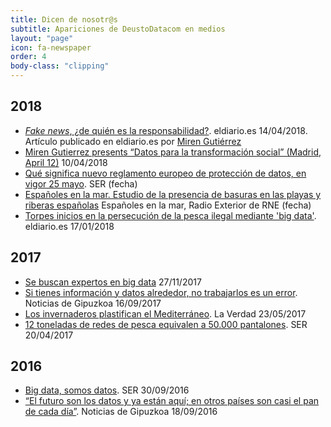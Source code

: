 ```yaml
---
title: Dicen de nosotr@s
subtitle: Apariciones de DeustoDatacom en medios
layout: "page"
icon: fa-newspaper
order: 4
body-class: "clipping"
---
```



## 2018 

- [<i class="fa fa-newspaper"></i> _Fake news_, ¿de quién es la responsabilidad?](https://www.eldiario.es/tribunaabierta/Fake-news-responsabilidad_6_760883915.html). eldiario.es <span class="meta"><i class="fa fa-calendar"></i> 14/04/2018. Artículo publicado en eldiario.es por [<i class="fa fa-twitter"></i> Miren Gutiérrez](http://twitter.com/GutierrezMiren)</span>
- [Miren Gutierrez presents “Datos para la transformación social” (Madrid, April 12)](https://data-activism.net/2018/04/debate-datos-para-la-transformacion-social/)<span class="meta"><i class="fa fa-calendar"></i> 10/04/2018</span>
- [<i class="fa fa-headphones"></i> Qué significa nuevo reglamento europeo de protección de datos, en vigor 25 mayo](https://20003.mc.tritondigital.com/SER_SER_EUSKADI_A_VIVIR/media-session/4b865754-e6e1-4a2b-b9f2-03d57c4944fe/2018/3/10/006RD010000000302539.mp3?dist=PRISA_ES_CADENASER_WEB_DOWNLOAD&amp;csegid=22000). SER <span class="meta"><i class="fa fa-calendar"></i> (fecha)</span>
- [<i class="fa fa-headphones"></i> Españoles en la mar. Estudio de la presencia de basuras en las playas y riberas españolas](http://www.rtve.es/alacarta/audios/espanoles-en-la-mar/espanoles-mar-estudio-presencia-basuras-playas-riberas-espanolas-24-03-17/3958086/) Españoles en la mar, Radio Exterior de RNE<span class="meta"><i class="fa fa-calendar"></i> (fecha)</span>
- [<i class="fa fa-newspaper"></i> Torpes inicios en la persecución de la pesca ilegal mediante &#39;big data&#39;](https://www.eldiario.es/tribunaabierta/Torpes-inicios-persecucion-ilegal-mediante_6_730436971.html). eldiario.es <span class="meta"><i class="fa fa-calendar"></i> 17/01/2018</span>

## 2017

- [Se buscan expertos en big data](https://bbvaopen4u.com/es/actualidad/se-buscan-expertos-en-big-data)<span class="meta"><i class="fa fa-calendar"></i> 27/11/2017</span>
- [<i class="fa fa-newspaper"></i> Si tienes información y datos alrededor, no trabajarlos es un error](http://www.noticiasdegipuzkoa.com/sociedad/deusto/si-tienes-informacion-y-datos-alrededor-no-trabajarlos-es-un-error). Noticias de Gipuzkoa<span class="meta"><i class="fa fa-calendar"></i> 16/09/2017</span>
- [<i class="fa fa-newspaper"></i> Los invernaderos plastifican el Mediterráneo](http://www.laverdad.es/nuestra-tierra/medio-ambiente/201705/23/invernaderos-plastifican-mediterraneo-20170523013045-v.html). La Verdad <span class="meta"><i class="fa fa-calendar"></i> 23/05/2017</span>
- [<i class="fa fa-headphones"></i> 12 toneladas de redes de pesca equivalen a 50.000 pantalones](http://cadenaser.com/emisora/2017/04/20/radio_bilbao/1492698163_397613.html). SER <span class="meta"><i class="fa fa-calendar"></i> 20/04/2017</span> 

## 2016

- [<i class="fa fa-headphones"></i> Big data, somos datos](http://cadenaser.com/emisora/2016/09/30/radio_bilbao/1475232847_442984.html). SER <span class="meta"><i class="fa fa-calendar"></i> 30/09/2016</span>
- [<i class="fa fa-newspaper"></i> “El futuro son los datos y ya están aquí; en otros países son casi el pan de cada día”](http://www.noticiasdegipuzkoa.eus/sociedad/deusto/el-futuro-son-los-datos-y-ya-estan-aqui-en-otros-paises-son-casi-el-pan-de-cada-dia). Noticias de Gipuzkoa <span class="meta"><i class="fa fa-calendar"></i> 18/09/2016</span>

<!-- 

Búsqueda de nivel de servicio
http://www.imfarmacias.es/uploads/2017/09/busqueda_nivel_servicio_13336_20170908120545.pdf

Aplicaciones del análisis y la comunicación de datos
http://play.cadenaser.com/audio/006RD010000000235014/

“Si los Papeles de Panamá salieron de una startup, qué no podrá hacer una empresa”
http://www.noticiasdegipuzkoa.com/2016/06/10/economia/si-los-papeles-de-panama-salieron-de-una-startup-que-no-podra-hacer-una-empresa

La profesión del futuro
http://cadenaser.com/emisora/2016/02/12/radio_bilbao/1455270393_133786.html

“El Big Data proporciona instrumentos para analizar información que no se puede gestionar con las herramientas tradicionales”
http://www.noticiasdegipuzkoa.com/2016/03/05/politica/el-big-data-proporciona-instrumentos-para-analizar-informacion-que-no-se-puede-gestionar-con-las-herramientas-tradicionales

Alberto Cairo: «La estadística no miente, miente la persona que la manipula» (entrevista realizada en el marco del programa)
http://www.diariovasco.com/gipuzkoa/201503/21/alberto-cairo-infografista-estadistica-20150314010405-v.html

“Comenzamos a salir de la crisis de credibilidad que hemos sufrido los medios de comunicación” (entrevista realizada en el marco del programa)
http://www.noticiasdegipuzkoa.com/2015/03/08/sociedad/comenzamos-a-salir-de-la-crisis-de-credibilidad-que-hemos-sufrido-los-medios-de-comunicacion

“Muchas empresas usan el análisis de datos para ver cómo se comportan sus clientes”
http://www.noticiasdegipuzkoa.com/2015/02/14/sociedad/muchas-empresas-usan-el-analisis-de-datos-para-ver-como-se-comportan-sus-clientes

Deusto organiza una sesión informativa de postgrados en Donostia
http://www.noticiasdegipuzkoa.com/2015/04/26/sociedad/deusto-organiza-una-sesion-informativa-de-postgrados-en-donostia

Los nuevos másteres y doctorados que llegarán en el curso 2015/2016
http://www.mastermas.com/Reportajes/html/R2450_F24032015_1.html

-->